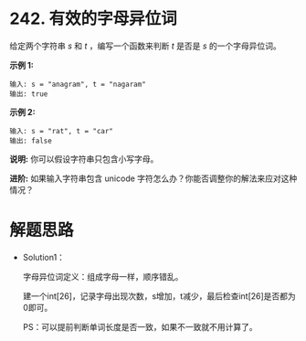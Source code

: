 # 242. 有效的字母异位词

给定两个字符串 *s* 和 *t* ，编写一个函数来判断 *t* 是否是 *s* 的一个字母异位词。

**示例 1:**

```
输入: s = "anagram", t = "nagaram"
输出: true
```

**示例 2:**

```
输入: s = "rat", t = "car"
输出: false
```

**说明:**
你可以假设字符串只包含小写字母。

**进阶:**
如果输入字符串包含 unicode 字符怎么办？你能否调整你的解法来应对这种情况？



# 解题思路

* Solution1：

  字母异位词定义：组成字母一样，顺序错乱。

  建一个int[26]，记录字母出现次数，s增加，t减少，最后检查int[26]是否都为0即可。

  PS：可以提前判断单词长度是否一致，如果不一致就不用计算了。



